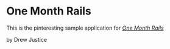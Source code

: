 # One Month Rails

This is the pinteresting sample application for [*One Month Rails*](http://onemonthrails.com)

by Drew Justice